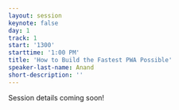 ```yaml
---
layout: session
keynote: false
day: 1
track: 1
start: '1300'
starttime: '1:00 PM'
title: 'How to Build the Fastest PWA Possible'
speaker-last-name: Anand
short-description: ''
---
```


Session details coming soon!
